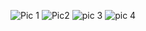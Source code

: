 ![Pic 1](https://github.com/Dolakrishnan-Dev/AndroidHardwareTask/assets/157366114/91b10812-41d5-4deb-8417-31706c985942)
![Pic2](https://github.com/Dolakrishnan-Dev/AndroidHardwareTask/assets/157366114/7eff17a9-5b14-44be-832d-d0f3dbc47405)
![pic 3](https://github.com/Dolakrishnan-Dev/AndroidHardwareTask/assets/157366114/53693de7-4500-447e-a961-b88946994fc6)
![pic 4](https://github.com/Dolakrishnan-Dev/AndroidHardwareTask/assets/157366114/9b6c91db-1d62-4ec4-980d-4dbd2a245b16)

